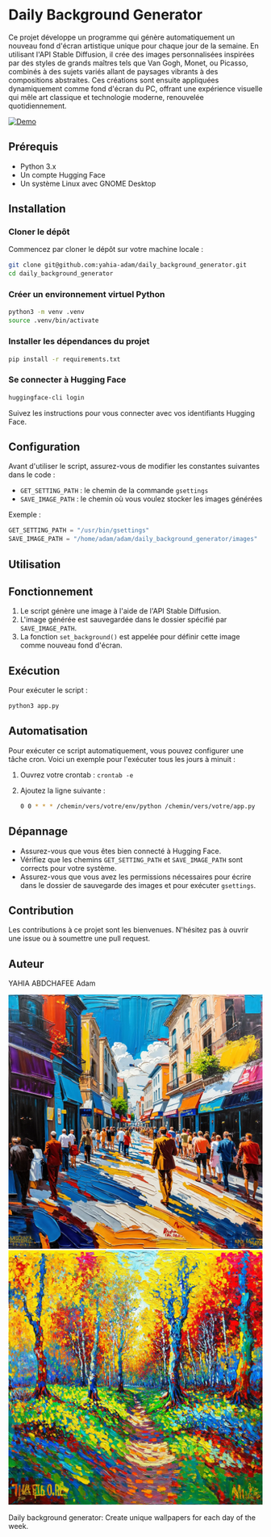 # Daily Background Generator

Ce projet développe un programme qui génère automatiquement un nouveau fond d'écran artistique unique pour chaque jour de la semaine. En utilisant l'API Stable Diffusion, il crée des images personnalisées inspirées par des styles de grands maîtres tels que Van Gogh, Monet, ou Picasso, combinés à des sujets variés allant de paysages vibrants à des compositions abstraites. Ces créations sont ensuite appliquées dynamiquement comme fond d'écran du PC, offrant une expérience visuelle qui mêle art classique et technologie moderne, renouvelée quotidiennement.

[![Demo](https://img.youtube.com/vi/cS7cVoVBsfc/0.jpg)](https://youtu.be/cS7cVoVBsfc "Demo Video")

## Prérequis

- Python 3.x
- Un compte Hugging Face
- Un système Linux avec GNOME Desktop

## Installation

### Cloner le dépôt

Commencez par cloner le dépôt sur votre machine locale :

```bash
git clone git@github.com:yahia-adam/daily_background_generator.git
cd daily_background_generator
```

### Créer un environnement virtuel Python

```bash
python3 -m venv .venv
source .venv/bin/activate
```

### Installer les dépendances du projet

```bash
pip install -r requirements.txt
```

### Se connecter à Hugging Face

```bash
huggingface-cli login
```

Suivez les instructions pour vous connecter avec vos identifiants Hugging Face.

## Configuration

Avant d'utiliser le script, assurez-vous de modifier les constantes suivantes dans le code :

- `GET_SETTING_PATH` : le chemin de la commande `gsettings`
- `SAVE_IMAGE_PATH` : le chemin où vous voulez stocker les images générées

Exemple :

```python
GET_SETTING_PATH = "/usr/bin/gsettings"
SAVE_IMAGE_PATH = "/home/adam/adam/daily_background_generator/images"
```

## Utilisation

## Fonctionnement

1. Le script génère une image à l'aide de l'API Stable Diffusion.
2. L'image générée est sauvegardée dans le dossier spécifié par `SAVE_IMAGE_PATH`.
3. La fonction `set_background()` est appelée pour définir cette image comme nouveau fond d'écran.

## Exécution

Pour exécuter le script :

```bash
python3 app.py
```

## Automatisation

Pour exécuter ce script automatiquement, vous pouvez configurer une tâche cron. Voici un exemple pour l'exécuter tous les jours à minuit :

1. Ouvrez votre crontab : `crontab -e`
2. Ajoutez la ligne suivante :

    ```bash
    0 0 * * * /chemin/vers/votre/env/python /chemin/vers/votre/app.py
    ```

## Dépannage

- Assurez-vous que vous êtes bien connecté à Hugging Face.
- Vérifiez que les chemins `GET_SETTING_PATH` et `SAVE_IMAGE_PATH` sont corrects pour votre système.
- Assurez-vous que vous avez les permissions nécessaires pour écrire dans le dossier de sauvegarde des images et pour exécuter `gsettings`.

## Contribution

Les contributions à ce projet sont les bienvenues. N'hésitez pas à ouvrir une issue ou à soumettre une pull request.

## Auteur

YAHIA ABDCHAFEE Adam


![day1](https://raw.githubusercontent.com/yahia-adam/daily_background_generator/main/images/1.webp)
![day3](https://raw.githubusercontent.com/yahia-adam/daily_background_generator/main/images/3.webp)

Daily background generator: Create unique wallpapers for each day of the week.
